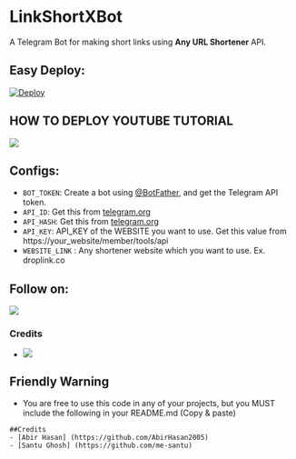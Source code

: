 # LinkShortXBot
A Telegram Bot for making short links using **Any URL Shortener** API.

## Easy Deploy:
[![Deploy](https://www.herokucdn.com/deploy/button.svg)](https://heroku.com/deploy)

## HOW TO DEPLOY YOUTUBE TUTORIAL

<a href="https://youtube.com/c/iconicblogger_official"><img src="https://img.shields.io/badge/How%20To-Deploy-red.svg?logo=Youtube"></a>


## Configs:

* `BOT_TOKEN`: Create a bot using [@BotFather](https://telegram.dog/BotFather), and get the Telegram API token.
* `API_ID`: Get this from [telegram.org](https://my.telegram.org/apps)
* `API_HASH`: Get this from [telegram.org](https://my.telegram.org/apps)
* `API_KEY`: API_KEY of the WEBSITE you want to use. Get this value from https://your_website/member/tools/api
* `WEBSITE_LINK` : Any shortener website which you want to use. Ex. droplink.co


## Follow on:
<p align="left">
<a href="https://github.com/me-santu/"><img src="https://img.shields.io/badge/GitHub-Follow%20on%20GitHub-inactive.svg?logo=github"></a>
</p>

### Credits

* <p align="left">
  <a herf="https://github.com/AbirHasan2005"><img src="https://img.shields.io/badge/Credit-Abir%20Hasan-blue"></a>
  </p>
## Friendly Warning

- You are free to use this code in any of your projects, but you MUST include the following in your README.md (Copy & paste)
```
##Credits
- [Abir Hasan] (https://github.com/AbirHasan2005)
- [Santu Ghosh] (https://github.com/me-santu)
```

